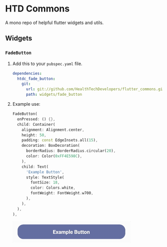 # HTD Commons

A mono repo of helpful flutter widgets and utils.


## Widgets

### `FadeButton`

1. Add this to your `pubspec.yaml` file.

    ```yaml
    dependencies:
      htdc_fade_button:
        git:
          url: git://github.com/HealthTechDevelopers/flutter_commons.git
          path: widgets/fade_button
    ```
2. Example use:  
    ```dart
    FadeButton(
      onPressed: () {},
      child: Container(
        alignment: Alignment.center,
        height: 50,
        padding: const EdgeInsets.all(15),
        decoration: BoxDecoration(
          borderRadius: BorderRadius.circular(20),
          color: Color(0xFF4E598C),
        ),
        child: Text(
          'Example Button',
          style: TextStyle(
            fontSize: 18,
            color: Colors.white,
            fontWeight: FontWeight.w700,
          ),
        ),
      ),
    ),
    ```
    ![FadeButton example](/widgets/fade_button/example.gif)
